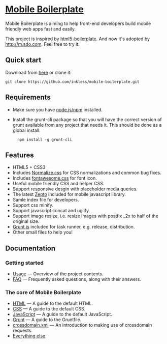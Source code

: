 # [Mobile Boilerplate](https://github.com/inkless/mobile-boilerplate)

Mobile Boilerplate is aiming to help front-end developers build mobile friendly web apps fast and easily.

This project is inspired by [html5-boilerplate](https://github.com/h5bp/html5-boilerplate). 
And now it's adopted by <http://m.sdo.com>. Feel free to try it.

## Quick start

Download from [here](https://github.com/inkless/mobile-boilerplate/zipball/master) or clone it:

`git clone https://github.com/inkless/mobile-boilerplate.git`

## Requirements

* Make sure you have [node.js/npm](http://nodejs.org) installed.
* Install the grunt-cli package so that you will have the correct version of grunt available 
  from any project that needs it. This should be done as a global install:

        npm install -g grunt-cli


## Features

* HTML5 + CSS3
* Includes [Normalize.css](http://necolas.github.com/normalize.css/) for CSS
  normalizations and common bug fixes.
* Includes [fontawesome.css](https://github.com/FortAwesome/Font-Awesome/) for font
  icon.
* Useful mobile friendly CSS and helper CSS.
* Support responsive desgin with placeholder media queries.
* The latest [Zepto](http://zepto.js.com/) included for mobile javascript library.
* Samle index file for developers.
* Support css minify.
* Support javascript concat and uglify.
* Support image resize, i.e. resize images with postfix _2x to half of the original size.
* [Grunt.js](http://gruntjs.com/) included for task runner, e.g. release, distribution.
* Other small files to help you!


## Documentation

### Getting started

* [Usage](doc/usage.md) — Overview of the project contents.
* [FAQ](doc/faq.md) — Frequently asked questions, along with their answers.

### The core of Mobile Boilerplate

* [HTML](doc/html.md) — A guide to the default HTML.
* [CSS](doc/css.md) — A guide to the default CSS.
* [JavaScript](doc/js.md) — A guide to the default JavaScript.
* [Grunt](doc/grunt.md) — A guide to the Gruntfile.
* [crossdomain.xml](doc/crossdomain.md) — An introduction to making use of
  crossdomain requests.
* [Everything else](doc/misc.md).


